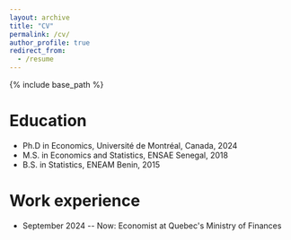 ```yaml
---
layout: archive
title: "CV"
permalink: /cv/
author_profile: true
redirect_from:
  - /resume
---
```


{% include base_path %}

Education
======
* Ph.D in Economics, Université de Montréal, Canada, 2024
* M.S. in Economics and Statistics, ENSAE Senegal, 2018
* B.S. in Statistics, ENEAM Benin, 2015

Work experience
======
* September 2024 -- Now: Economist at Quebec's Ministry of Finances 
  <!-- <br/>* Github University
  * Duties includes: Updates and improvements to template
  * Supervisor: The Users
* July 2023 - October 2023: Intern, African development Bank

  
* March 2021 -- June 2022: Consultant, The World Bank
  <!-- <br/>* Github University
  * Duties included: Merging pull requests
  * Supervisor: Professor Hub


  <!-- <br/>* Github University
  * Duties included: Tagging issues
  * Supervisor: Professor Git
  
<!-- <br/>Skills
======
* Skill 1
* Skill 2
  * Sub-skill 2.1
  * Sub-skill 2.2
  * Sub-skill 2.3
* Skill 3

Publications
======
  <ul>{% for post in site.publications reversed %}
    {% include archive-single-cv.html %}
  {% endfor %}</ul>
  
Talks
======
  <ul>{% for post in site.talks reversed %}
    {% include archive-single-talk-cv.html  %}
  {% endfor %}</ul>  
  
Teaching
======
  <ul>{% for post in site.teaching reversed %}
    {% include archive-single-cv.html %}
  {% endfor %}</ul>
  
Service and leadership
======
* Currently signed in to 43 different slack teams  
-->

